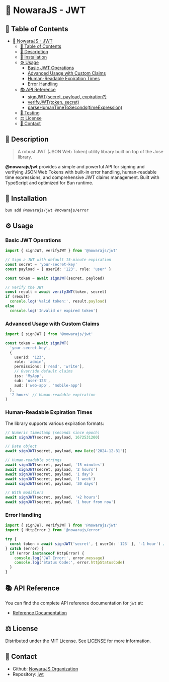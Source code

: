 # 🔐 NowaraJS - JWT

## 📌 Table of Contents

- [🔐 NowaraJS - JWT](#-nowarajs---jwt)
	- [📌 Table of Contents](#-table-of-contents)
	- [📝 Description](#-description)
	- [🔧 Installation](#-installation)
	- [⚙️ Usage](#-usage)
		- [Basic JWT Operations](#basic-jwt-operations)
		- [Advanced Usage with Custom Claims](#advanced-usage-with-custom-claims)
		- [Human-Readable Expiration Times](#human-readable-expiration-times)
		- [Error Handling](#error-handling)
	- [📚 API Reference](#-api-reference)
		- [signJWT(secret, payload, expiration?)](#signjwtsecret-payload-expiration)
		- [verifyJWT(token, secret)](#verifyjwttoken-secret)
		- [parseHumanTimeToSeconds(timeExpression)](#parsehumantimetosecondstimeexpression)
	- [🧪 Testing](#-testing)
	- [⚖️ License](#-license)
	- [📧 Contact](#-contact)

## 📝 Description

> A robust JWT (JSON Web Token) utility library built on top of the Jose library.

**@nowarajs/jwt** provides a simple and powerful API for signing and verifying JSON Web Tokens with built-in error handling, human-readable time expressions, and comprehensive JWT claims management. Built with TypeScript and optimized for Bun runtime.

## 🔧 Installation

```bash
bun add @nowarajs/jwt @nowarajs/error
```

## ⚙️ Usage

### Basic JWT Operations

```ts
import { signJWT, verifyJWT } from '@nowarajs/jwt'

// Sign a JWT with default 15-minute expiration
const secret = 'your-secret-key'
const payload = { userId: '123', role: 'user' }

const token = await signJWT(secret, payload)

// Verify the JWT
const result = await verifyJWT(token, secret)
if (result)
  console.log('Valid token:', result.payload)
else
  console.log('Invalid or expired token')
```

### Advanced Usage with Custom Claims

```ts
import { signJWT } from '@nowarajs/jwt'

const token = await signJWT(
  'your-secret-key',
  {
    userId: '123',
    role: 'admin',
    permissions: ['read', 'write'],
    // Override default claims
    iss: 'MyApp',
    sub: 'user-123',
    aud: ['web-app', 'mobile-app']
  },
  '2 hours' // Human-readable expiration
)
```

### Human-Readable Expiration Times

The library supports various expiration formats:

```ts
// Numeric timestamp (seconds since epoch)
await signJWT(secret, payload, 1672531200)

// Date object
await signJWT(secret, payload, new Date('2024-12-31'))

// Human-readable strings
await signJWT(secret, payload, '15 minutes')
await signJWT(secret, payload, '2 hours')
await signJWT(secret, payload, '1 day')
await signJWT(secret, payload, '1 week')
await signJWT(secret, payload, '30 days')

// With modifiers
await signJWT(secret, payload, '+2 hours')
await signJWT(secret, payload, '1 hour from now')
```

### Error Handling

```ts
import { signJWT, verifyJWT } from '@nowarajs/jwt'
import { HttpError } from '@nowarajs/error'

try {
  const token = await signJWT('secret', { userId: '123' }, '-1 hour') // Past expiration
} catch (error) {
  if (error instanceof HttpError) {
    console.log('JWT Error:', error.message)
    console.log('Status Code:', error.httpStatusCode)
  }
}
```

## 📚 API Reference

You can find the complete API reference documentation for `jwt` at:

- [Reference Documentation](https://nowarajs.github.io/jwt/)

## ⚖️ License

Distributed under the MIT License. See [LICENSE](./LICENSE) for more information.

## 📧 Contact

- Github: [NowaraJS Organization](https://github.com/NowaraJS)
- Repository: [jwt](https://github.com/NowaraJS/jwt)

